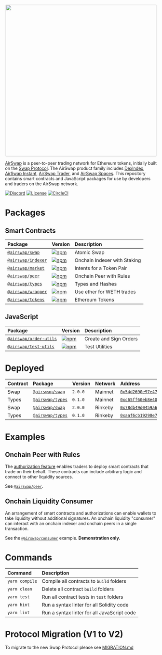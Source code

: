<center>
<br />
<img src="https://swap.tech/images/airswap-high-res.png" width="500"/>
<br />
</center>

[AirSwap](https://www.airswap.io/) is a peer-to-peer trading network for Ethereum tokens, initially built on the [Swap Protocol](https://swap.tech/whitepaper/). The AirSwap product family includes [DexIndex](https://dexindex.io/), [AirSwap Instant](https://instant.airswap.io/), [AirSwap Trader](https://trader.airswap.io/), and [AirSwap Spaces](https://spaces.airswap.io/). This repository contains smart contracts and JavaScript packages for use by developers and traders on the AirSwap network.

[![Discord](https://img.shields.io/discord/590643190281928738.svg)](https://discord.gg/ecQbV7H)
[![License](https://img.shields.io/badge/License-Apache%202.0-blue.svg)](https://opensource.org/licenses/Apache-2.0)
[![CircleCI](https://circleci.com/gh/airswap/airswap-protocols.svg?style=svg&circle-token=73bd6668f836ce4306dbf6ca32109ddbb5b7e1fe)](https://circleci.com/gh/airswap/airswap-protocols)

# Packages

## Smart Contracts

| Package                                  | Version                                                                                                 | Description                  |
| :--------------------------------------- | :------------------------------------------------------------------------------------------------------ | :--------------------------- |
| [`@airswap/swap`](/protocols/swap)       | [![npm](https://img.shields.io/npm/v/@airswap/swap)](https://www.npmjs.com/package/@airswap/swap)       | Atomic Swap                  |
| [`@airswap/indexer`](/protocols/indexer) | [![npm](https://img.shields.io/npm/v/@airswap/indexer)](https://www.npmjs.com/package/@airswap/indexer) | Onchain Indexer with Staking |
| [`@airswap/market`](/protocols/market)   | [![npm](https://img.shields.io/npm/v/@airswap/market)](https://www.npmjs.com/package/@airswap/market)   | Intents for a Token Pair     |
| [`@airswap/peer`](/protocols/peer)       | [![npm](https://img.shields.io/npm/v/@airswap/peer)](https://www.npmjs.com/package/@airswap/peer)       | Onchain Peer with Rules      |
| [`@airswap/types`](/protocols/types)     | [![npm](https://img.shields.io/npm/v/@airswap/types)](https://www.npmjs.com/package/@airswap/types)     | Types and Hashes             |
| [`@airswap/wrapper`](/helpers/wrapper)   | [![npm](https://img.shields.io/npm/v/@airswap/wrapper)](https://www.npmjs.com/package/@airswap/wrapper) | Use ether for WETH trades    |
| [`@airswap/tokens`](/helpers/tokens)     | [![npm](https://img.shields.io/npm/v/@airswap/tokens)](https://www.npmjs.com/package/@airswap/tokens)   | Ethereum Tokens              |

## JavaScript

| Package                                         | Version                                                                                                         | Description            |
| :---------------------------------------------- | :-------------------------------------------------------------------------------------------------------------- | :--------------------- |
| [`@airswap/order-utils`](/packages/order-utils) | [![npm](https://img.shields.io/npm/v/@airswap/order-utils)](https://www.npmjs.com/package/@airswap/order-utils) | Create and Sign Orders |
| [`@airswap/test-utils`](/packages/test-utils)   | [![npm](https://img.shields.io/npm/v/@airswap/test-utils)](https://www.npmjs.com/package/@airswap/test-utils)   | Test Utilities         |

# Deployed

| Contract | Package                              | Version | Network | Address                                                                                                                         |
| :------- | :----------------------------------- | :------ | :------ | :------------------------------------------------------------------------------------------------------------------------------ |
| Swap     | [`@airswap/swap`](/protocols/swap)   | `2.0.0` | Mainnet | [`0x54d2690e97e477a4b33f40d6e4afdd4832c07c57`](https://etherscan.io/address/0x54d2690e97e477a4b33f40d6e4afdd4832c07c57)         |
| Types    | [`@airswap/types`](/protocols/types) | `0.1.0` | Mainnet | [`0xc65ff60eb8e4038a2415bb569d1fa6dca47d692e`](https://etherscan.io/address/0xc65ff60eb8e4038a2415bb569d1fa6dca47d692e)         |
| Swap     | [`@airswap/swap`](/protocols/swap)   | `2.0.0` | Rinkeby | [`0x78db49d0459a67158bdca6e161be3d90342c7247`](https://rinkeby.etherscan.io/address/0x78db49d0459a67158bdca6e161be3d90342c7247) |
| Types    | [`@airswap/types`](/protocols/types) | `0.1.0` | Rinkeby | [`0xaaf6cb19298e7d0abc410eb2a0d5b8fef747573d`](https://rinkeby.etherscan.io/address/0xaaf6cb19298e7d0abc410eb2a0d5b8fef747573d) |

# Examples

## Onchain Peer with Rules

The [authorization feature](/protocols/swap/README.md#authorizations) enables traders to deploy smart contracts that trade on their behalf. These contracts can include arbitrary logic and connect to other liquidity sources.

See [`@airswap/peer`](/protocols/peer).

## Onchain Liquidity Consumer

An arrangement of smart contracts and authorizations can enable wallets to take liquidity without additional signatures. An onchain liquidity "consumer" can interact with an onchain indexer and onchain peers in a single transaction.

See the [`@airswap/consumer`](/examples/consumer) example. **Demonstration only.**

# Commands

| Command        | Description                                 |
| :------------- | :------------------------------------------ |
| `yarn compile` | Compile all contracts to `build` folders    |
| `yarn clean`   | Delete all contract `build` folders         |
| `yarn test`    | Run all contract tests in `test` folders    |
| `yarn hint`    | Run a syntax linter for all Solidity code   |
| `yarn lint`    | Run a syntax linter for all JavaScript code |

# Protocol Migration (V1 to V2)

To migrate to the new Swap Protocol please see [MIGRATION.md](/contracts/swap/MIGRATION.md)
